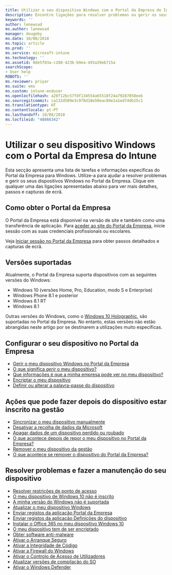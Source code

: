 ```yaml
---
title: Utilizar o seu dispositivo Windows com o Portal da Empresa do Intune | Microsoft Docs
description: Encontre ligações para resolver problemas ou gerir os seus dispositivos Windows a partir do Portal da Empresa
keywords: ''
author: lenewsad
ms.author: lanewsad
manager: dougeby
ms.date: 10/08/2018
ms.topic: article
ms.prod: ''
ms.service: microsoft-intune
ms.technology: ''
ms.assetid: 0de5f03a-c288-423b-b9ea-493a39eb715a
searchScope:
- User help
ROBOTS: ''
ms.reviewer: priyar
ms.suite: ems
ms.custom: intune-enduser
ms.openlocfilehash: a28f12bc57fdf134554a65518f24a79287058eeb
ms.sourcegitcommit: ca132d509e3c978d18e50eac89e1a1ed7ddb25c1
ms.translationtype: HT
ms.contentlocale: pt-PT
ms.lasthandoff: 10/08/2018
ms.locfileid: "48866342"
---
```

# <a name="using-your-windows-device-with-intune-company-portal"></a>Utilizar o seu dispositivo Windows com o Portal da Empresa do Intune

Esta secção apresenta uma lista de tarefas e informações específicas do Portal da Empresa para Windows. Utilize-a para ajudar a resolver problemas e gerir os seus dispositivos Windows no Portal da Empresa. Clique em qualquer uma das ligações apresentadas abaixo para ver mais detalhes, passos e capturas de ecrã.  

## <a name="how-to-get-company-portal"></a>Como obter o Portal da Empresa
O Portal da Empresa está disponível na versão de site e também como uma transferência de aplicação. Para [aceder ao site do Portal da Empresa](https://go.microsoft.com/fwlink/?linkid=2010980), inicie sessão com as suas credenciais profissionais ou escolares.  

Veja [Iniciar sessão no Portal da Empresa](https://docs.microsoft.com/intune-user-help/sign-in-to-the-company-portal) para obter passos detalhados e capturas de ecrã.

## <a name="supported-versions"></a>Versões suportadas

Atualmente, o Portal da Empresa suporta dispositivos com as seguintes versões do Windows:

* Windows 10 (versões Home, Pro, Education, modo S e Enterprise)
* Windows Phone 8.1 e posterior
* Windows 8.1 RT
* Windows 8.1

Outras versões do Windows, como o [Windows 10 Holographic](https://www.microsoft.com/hololens), são suportadas no Portal da Empresa. No entanto, estas versões não estão abrangidas neste artigo por se destinarem a utilizações muito específicas.

## <a name="set-up-your-device-in-the-company-portal"></a>Configurar o seu dispositivo no Portal da Empresa
- [Gerir o meu dispositivo Windows no Portal da Empresa](enroll-your-device-in-intune-windows.md)
- [O que significa *gerir* o meu dispositivo?](what-happens-if-you-install-the-company-portal-app-and-enroll-your-device-in-intune-windows.md)
- [Que informações é que a minha empresa pode ver no meu dispositivo?](what-info-can-your-company-see-when-you-enroll-your-device-in-intune.md)
- [Encriptar o meu dispositivo](encrypt-your-device-windows.md)
- [Definir ou alterar a palavra-passe do dispositivo](set-or-change-your-password-windows.md)

## <a name="things-you-can-do-after-your-device-is-enrolled-in-management"></a>Ações que pode fazer depois do dispositivo estar inscrito na gestão
- [Sincronizar o meu dispositivo manualmente](sync-your-device-manually-windows.md)
- [Desativar a recolha de dados da Microsoft](turn-off-microsoft-usage-data-collection-windows.md)
- [Apagar dados de um dispositivo perdido ou roubado](reset-erase-your-device-cpwebsite.md)
- [O que acontece depois de repor o meu dispositivo no Portal da Empresa?](what-happens-if-you-reset-your-device-using-the-company-portal-windows.md)
- [Remover o meu dispositivo da gestão](unenroll-your-device-from-intune-windows.md)
- [O que acontece se remover o dispositivo do Portal da Empresa?](what-happens-if-you-unenroll-your-device-from-intune-windows.md)

## <a name="troubleshoot-and-maintain-your-device"></a>Resolver problemas e fazer a manutenção do seu dispositivo
* [Resolver restrições de ponto de acesso](resolve-access-point-restrictions.md)
* [O meu dispositivo de Windows 10 não é inscrito](troubleshoot-your-windows-10-device-windows.md)
* [A minha versão do Windows não é suportada](your-windows-version-isnt-yet-supported.md)
* [Atualizar o meu dispositivo Windows](you-need-to-update-your-windows-device.md)
* [Enviar registos da aplicação Portal da Empresa](send-logs-to-your-it-admin-cp-windows.md)
* [Enviar registos da aplicação Definições do dispositivo](send-logs-to-your-it-admin-settings-windows.md)
* [Instalar o Office 365 no meu dispositivo Windows 10](install-office-windows.md)
* [O meu dispositivo tem de ser encriptado](you-need-to-enable-windows-encryption.md)
* [Obter software anti-malware](your-device-needs-antimalware-software.md)
* [Ativar o Arranque Seguro](you-need-to-enable-secure-boot-windows.md)
* [Ativar a Integridade de Código](you-need-to-enable-code-integrity.md)
* [Ativar a Firewall do Windows](you-need-to-enable-defender-firewall-windows.md)
* [Ativar o Controlo de Acesso de Utilizadores](you-need-to-enable-uac-windows.md)
* [Atualizar versões de compilação do SO](you-need-to-update-os-build-version-windows.md)
* [Ativar o Windows Defender](turn-on-defender-windows.md)
